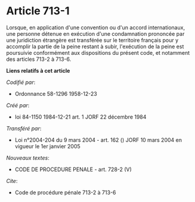 # Article 713-1

Lorsque, en application d'une convention ou d'un accord internationaux, une personne détenue en exécution d'une condamnation
prononcée par une juridiction étrangère est transférée sur le territoire français pour y accomplir la partie de la peine
restant à subir, l'exécution de la peine est poursuivie conformément aux dispositions du présent code, et notamment des
articles 713-2 à 713-6.

**Liens relatifs à cet article**

_Codifié par_:

  - Ordonnance 58-1296 1958-12-23

_Créé par_:

  - loi 84-1150 1984-12-21 art. 1 JORF 22 décembre 1984

_Transféré par_:

  - Loi n°2004-204 du 9 mars 2004 - art. 162 () JORF 10 mars 2004 en vigueur le 1er janvier 2005

_Nouveaux textes_:

  - CODE DE PROCEDURE PENALE - art. 728-2 (V)

_Cite_:

  - Code de procédure pénale 713-2 à 713-6
